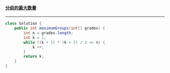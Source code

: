 #### <a href="https://leetcode.cn/problems/maximum-number-of-groups-entering-a-competition/">分组的最大数量</a>

----------------

```java
class Solution {
    public int maximumGroups(int[] grades) {
        int n = grades.length;
        int k = 1;
        while ((k + 1) * (k + 2) / 2 <= n) {
            k ++;
        }
        return k;
    }
}
```

